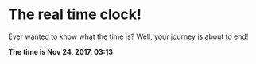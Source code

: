 # The real time clock!

Ever wanted to know what the time is? Well, your journey is about to end!

**The time is Nov 24, 2017, 03:13**